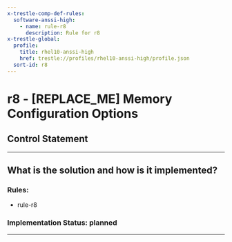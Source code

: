 ```yaml
---
x-trestle-comp-def-rules:
  software-anssi-high:
    - name: rule-r8
      description: Rule for r8
x-trestle-global:
  profile:
    title: rhel10-anssi-high
    href: trestle://profiles/rhel10-anssi-high/profile.json
  sort-id: r8
---
```


# r8 - \[REPLACE_ME\] Memory Configuration Options

## Control Statement

______________________________________________________________________

## What is the solution and how is it implemented?

<!-- For implementation status enter one of: implemented, partial, planned, alternative, not-applicable -->

<!-- Note that the list of rules under ### Rules: is read-only and changes will not be captured after assembly to JSON -->

<!-- Add control implementation description here for control: r8 -->

### Rules:

  - rule-r8

### Implementation Status: planned

______________________________________________________________________
